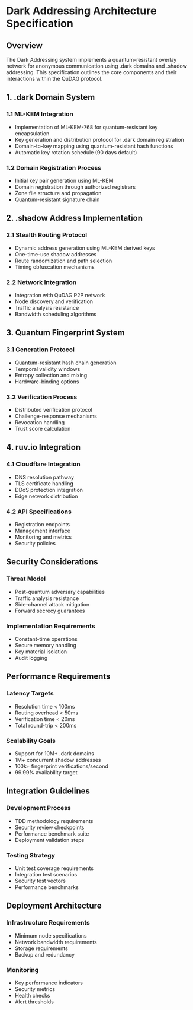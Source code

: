 # Dark Addressing Architecture Specification

## Overview
The Dark Addressing system implements a quantum-resistant overlay network for anonymous communication using .dark domains and .shadow addressing. This specification outlines the core components and their interactions within the QuDAG protocol.

## 1. .dark Domain System

### 1.1 ML-KEM Integration
- Implementation of ML-KEM-768 for quantum-resistant key encapsulation
- Key generation and distribution protocol for .dark domain registration
- Domain-to-key mapping using quantum-resistant hash functions
- Automatic key rotation schedule (90 days default)

### 1.2 Domain Registration Process
- Initial key pair generation using ML-KEM
- Domain registration through authorized registrars
- Zone file structure and propagation
- Quantum-resistant signature chain

## 2. .shadow Address Implementation

### 2.1 Stealth Routing Protocol
- Dynamic address generation using ML-KEM derived keys
- One-time-use shadow addresses
- Route randomization and path selection
- Timing obfuscation mechanisms

### 2.2 Network Integration
- Integration with QuDAG P2P network
- Node discovery and verification
- Traffic analysis resistance
- Bandwidth scheduling algorithms

## 3. Quantum Fingerprint System

### 3.1 Generation Protocol
- Quantum-resistant hash chain generation
- Temporal validity windows
- Entropy collection and mixing
- Hardware-binding options

### 3.2 Verification Process
- Distributed verification protocol
- Challenge-response mechanisms
- Revocation handling
- Trust score calculation

## 4. ruv.io Integration

### 4.1 Cloudflare Integration
- DNS resolution pathway
- TLS certificate handling
- DDoS protection integration
- Edge network distribution

### 4.2 API Specifications
- Registration endpoints
- Management interface
- Monitoring and metrics
- Security policies

## Security Considerations

### Threat Model
- Post-quantum adversary capabilities
- Traffic analysis resistance
- Side-channel attack mitigation
- Forward secrecy guarantees

### Implementation Requirements
- Constant-time operations
- Secure memory handling
- Key material isolation
- Audit logging

## Performance Requirements

### Latency Targets
- Resolution time < 100ms
- Routing overhead < 50ms
- Verification time < 20ms
- Total round-trip < 200ms

### Scalability Goals
- Support for 10M+ .dark domains
- 1M+ concurrent shadow addresses
- 100k+ fingerprint verifications/second
- 99.99% availability target

## Integration Guidelines

### Development Process
- TDD methodology requirements
- Security review checkpoints
- Performance benchmark suite
- Deployment validation steps

### Testing Strategy
- Unit test coverage requirements
- Integration test scenarios
- Security test vectors
- Performance benchmarks

## Deployment Architecture

### Infrastructure Requirements
- Minimum node specifications
- Network bandwidth requirements
- Storage requirements
- Backup and redundancy

### Monitoring
- Key performance indicators
- Security metrics
- Health checks
- Alert thresholds